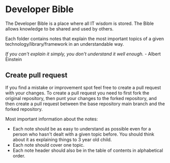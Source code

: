 # Developer Bible

The Developer Bible is a place where all IT wisdom is stored. The Bible allows knowledge to be shared and used by others.

Each folder contains notes that explain the most important topics of a given technology/library/framework in an understandable way.

_If you can't explain it simply, you don't understand it well enough._ - Albert Einstein

## Create pull request
If you find a mistake or improvement spot feel free to create a pull request with your changes. To create a pull request you need to first fork the original repository, then punt your changes to the forked repository, and then create a pull request between the base repository main branch and the forked repository. 

Most important information about the notes: 
- Each note should be as easy to understand as possible even for a person who hasn't dealt with a given topic before. You should think about it as explaining things to 3 year old child. 
- Each note should cover one topic. 
- Each note header should also be in the table of contents in alphabetical order.

